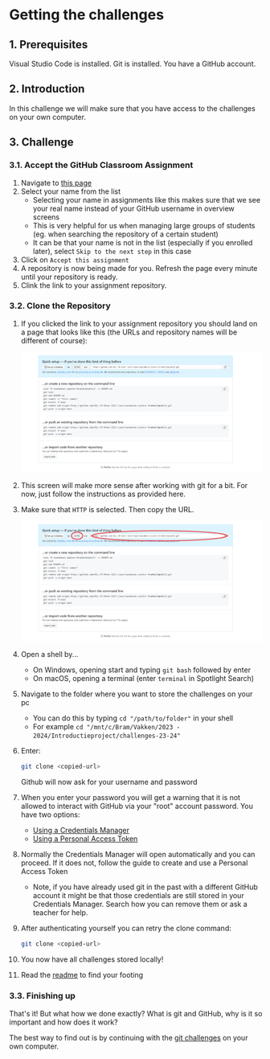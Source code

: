 # Getting the challenges

## 1. Prerequisites

Visual Studio Code is installed.
Git is installed.
You have a GitHub account.

## 2. Introduction

In this challenge we will make sure that you have access to the challenges on your own computer.

## 3. Challenge

### 3.1. Accept the GitHub Classroom Assignment

1. Navigate to <a href="link toevoegen" target="_blank">this page</a>
1. Select your name from the list
    * Selecting your name in assignments like this makes sure that we see your real name instead of your GitHub username in overview screens
    * This is very helpful for us when managing large groups of students (eg. when searching the repository of a certain student)
    * It can be that your name is not in the list (especially if you enrolled later), select `Skip to the next step` in this case
1. Click on `Accept this assignment`
1. A repository is now being made for you. Refresh the page every minute until your repository is ready.
1. Clink the link to your assignment repository.

### 3.2. Clone the Repository

1. If you clicked the link to your assignment repository you should land on a page that looks like this (the URLs and repository names will be different of course):

    <a href="./cloning-a-repository.png" target="_blank">
        <img src="./cloning-a-repository.png">
    </a>

1. This screen will make more sense after working with git for a bit. For now, just follow the instructions as provided here.
1. Make sure that `HTTP` is selected. Then copy the URL.

    <a href="./cloning-a-repository-2.png" target="_blank">
        <img src="./cloning-a-repository-2.png">
    </a>

1. Open a shell by...
     * On Windows, opening start and typing `git bash` followed by enter
     * On macOS, opening a terminal (enter `terminal` in Spotlight Search)
1. Navigate to the folder where you want to store the challenges on your pc
     * You can do this by typing `cd "/path/to/folder"` in your shell
     * For example `cd "/mnt/c/Bram/Vakken/2023 - 2024/Introductieproject/challenges-23-24"`
1. Enter:
   ```bash
   git clone <copied-url>
   ```
   Github will now ask for your username and password
1. When you enter your password you will get a warning that it is not allowed to interact with GitHub via your "root" account password. You have two options:
     * [Using a Credentials Manager](https://docs.github.com/en/get-started/getting-started-with-git/caching-your-github-credentials-in-git#git-credential-manager)
     * [Using a Personal Access Token](https://docs.github.com/en/authentication/keeping-your-account-and-data-secure/managing-your-personal-access-tokens#creating-a-personal-access-token-classic)
1. Normally the Credentials Manager will open automatically and you can proceed. If it does not, follow the guide to create and use a Personal Access Token
     * Note, if you have already used git in the past with a different GitHub account it might be that those credentials are still stored in your Credentials Manager. Search how you can remove them or ask a teacher for help.
1. After authenticating yourself you can retry the clone command:
   ```bash
   git clone <copied-url>
   ```
1. You now have all challenges stored locally!
1. Read the [readme](./../../README.md) to find your footing

### 3.3. Finishing up

That's it! But what how we done exactly? What is git and GitHub, why is it so important and how does it work?

The best way to find out is by continuing with the [git challenges](./../../git-challenges/01-basics/git-basics.md) on your own computer.